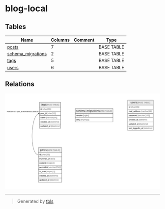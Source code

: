 # blog-local

## Tables

| Name | Columns | Comment | Type |
| ---- | ------- | ------- | ---- |
| [posts](posts.md) | 7 |  | BASE TABLE |
| [schema_migrations](schema_migrations.md) | 2 |  | BASE TABLE |
| [tags](tags.md) | 5 |  | BASE TABLE |
| [users](users.md) | 6 |  | BASE TABLE |

## Relations

![er](schema.svg)

---

> Generated by [tbls](https://github.com/k1LoW/tbls)
